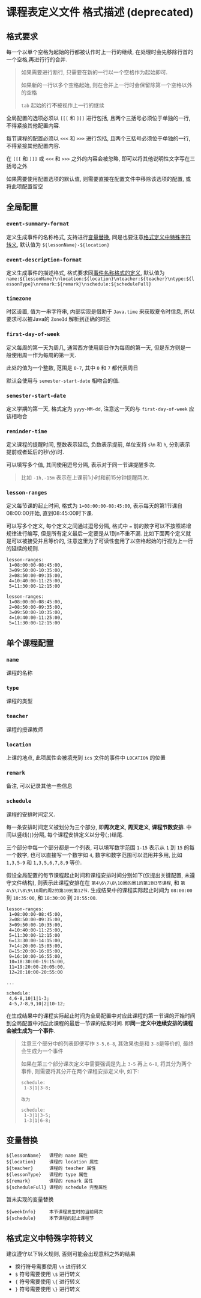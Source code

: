# 课程表定义文件 格式描述 (deprecated)

## 格式要求

每一个以单个空格为起始的行都被认作时上一行的继续, 在处理时会先移除行首的一个空格,再进行行的合并.

> 如果需要进行断行, 只需要在新的一行以一个空格作为起始即可.
>
> 如果新的一行以多个空格起始, 则在合并上一行时会保留除第一个空格以外的空格
>
> `tab` 起始的行**不**被视作上一行的继续

全局配置的选项必须以 `[[[` 和 `]]]` 进行包括, 且两个三括号必须位于单独的一行, 不得紧接其他配置内容.

每节课程的配置必须以 `<<<` 和 `>>>` 进行包括, 且两个三括号必须位于单独的一行, 不得紧接其他配置内容.

在 `[[[` 和 `]]]` 或 `<<<` 和 `>>>` 之外的内容会被忽略, 即可以将其他说明性文字写在三括号之外

如果需要使用配置选项的默认值, 则需要直接在配置文件中移除该选项的配置, 或将此项配置留空

## 全局配置

### `event-summary-format` 

定义生成事件的名称格式, 支持进行[变量替换](#变量替换), 同是也要注意[格式定义中特殊字符转义](#格式定义中特殊字符转义), 默认值为 `${lessonName}-${location}`


### `event-description-format`

定义生成事件的描述格式, 格式要求同[事件名称格式的定义](#event-summary-format), 默认值为 `name:${lessonName}\nlocation:${location}\nteacher:${teacher}\ntype:${lessonType}\nremark:${remark}\nschedule:${scheduleFull}`

### `timezone`

时区设置, 值为一串字符串, 内部实现是借助于 `Java.time` 来获取夏令时信息, 所以要求可以被Java的 `ZoneId` 解析到正确的时区

### `first-day-of-week`

定义每周的第一天为周几, 通常西方使用周日作为每周的第一天, 但是东方则是一般使用周一作为每周的第一天.

此处的值为一个整数, 范围是 `0-7`, 其中 `0` 和 `7` 都代表周日

默认会使用与 `semester-start-date` 相吻合的值.

### `semester-start-date`

定义学期的第一天, 格式定为 `yyyy-MM-dd`, 注意这一天的与 `first-day-of-week` 应该相吻合

### `reminder-time`

定义课程的提醒时间, 整数表示延后, 负数表示提前, 单位支持 `s`\\`m` 和 `h`, 分别表示提前或者延后的秒\\分\\时.

可以填写多个值, 其间使用逗号分隔, 表示对于同一节课提醒多次.

> 比如 `-1h,-15m` 表示在上课前1小时和前15分钟提醒两次.

### `lesson-ranges`

定义每节课的起止时间, 格式为 `1=08:00:00-08:45:00`, 表示每天的第1节课自08:00:00开始, 直到08:45:00时下课.

可以写多个定义, 每个定义之间通过逗号分隔, 格式中 `=` 前的数字可以不按照递增规律进行编写, 但是所有定义最后一定要是从1到n不重不漏. 比如下面两个定义就是可以被接受并且等价的, 注意这里为了可读性套用了以空格起始的行视为上一行的延续的规则.

```
lesson-ranges:
 1=08:00:00-08:45:00,
 3=09:50:00-10:35:00,
 2=08:50:00-09:35:00,
 4=10:40:00-11:25:00,
 5=11:30:00-12:15:00
```

```
lesson-ranges:
 1=08:00:00-08:45:00,
 2=08:50:00-09:35:00,
 3=09:50:00-10:35:00,
 4=10:40:00-11:25:00,
 5=11:30:00-12:15:00
```

## 单个课程配置

### `name`

课程的名称

### `type`

课程的类型

### `teacher`

课程的授课教师

### `location`

上课的地点, 此项属性会被填充到 `ics` 文件的事件中 `LOCATION` 的位置

### `remark`

备注, 可以记录其他一些信息

### `schedule`

课程的安排时间定义.

每一条安排时间定义被划分为三个部分, 即**周次定义**, **周天定义**, **课程节数安排**. 中间以竖线(`|`)分隔, 每个课程安排定义以分号(`;`)结尾.

三个部分中每一个部分都是一个列表, 可以填写数字范围 `1-15` 表示从 `1` 到 `15` 的每一个数字, 也可以直接写一个数字如 `4`, 数字和数字范围可以混用并多用, 比如 `1,3,5-9` 和 `1,3,5,6,7,8,9` 等价.

假设全局配置的每节课程起止时间和课程安排时间分别如下(仅提出关键配置, 未遵守文件结构), 则表示此课程安排在在 `第4\6\7\8\10周的周1的第1到3节课程`, 和 `第4\5\7\8\9\10周的周2的第10到第12节`. 生成结果中的课程实际起止时间为 `08:00:00` 到 `10:35:00`, 和 `18:30:00` 到 `20:55:00`.

```
lesson-ranges:
 1=08:00:00-08:45:00,
 2=08:50:00-09:35:00,
 3=09:50:00-10:35:00,
 4=10:40:00-11:25:00,
 5=11:30:00-12:15:00
 6=13:30:00-14:15:00,
 7=14:20:00-15:05:00,
 8=15:20:00-16:05:00,
 9=16:10:00-16:55:00,
 10=18:30:00-19:15:00,
 11=19:20:00-20:05:00,
 12=20:10:00-20:55:00

...

schedule:
 4,6-8,10|1|1-3;
 4-5,7-8,9,10|2|10-12;

```

在生成结果中的课程实际起止时间为全局配置中对应此课程的第一节课的开始时间到全局配置中对应此课程的最后一节课的结束时间. 即**同一定义中连续安排的课程会被生成为一个事件**.

> 注意三个部分中的列表即便写作 `3-5,6-8`, 其效果也是和 `3-8`是等价的, 最终会生成为一个事件
> 
> 如果在第三个部分课次定义中需要强调是先上 `3-5` 再上 `6-8`, 将其分为两个事件, 则需要将其分开在两个课程安排定义中, 如下:
> 
> ```
> schedule:
>  1-3|1|3-8;
>
> 改为
> 
> schedule:
>  1-3|1|3-5;
>  1-3|1|6-8;
> ```

## 变量替换

```
${lessonName}   课程的 name 属性
${location}     课程的 location 属性
${teacher}      课程的 teacher 属性
${lessonType}   课程的 type 属性
${remark}       课程的 remark 属性
${scheduleFull} 课程的 schedule 完整属性
```

暂未实现的变量替换

```
${weekInfo}     本节课程发生时的当前周次
${schedule}     本节课程的起止课程节
````

## 格式定义中特殊字符转义

建议遵守以下转义规则, 否则可能会出现意料之外的结果

- 换行符号需要使用 `\n` 进行转义
- `$` 符号需要使用 `\$` 进行转义
- `{` 符号需要使用 `\{` 进行转义
- `}` 符号需要使用 `\}` 进行转义
